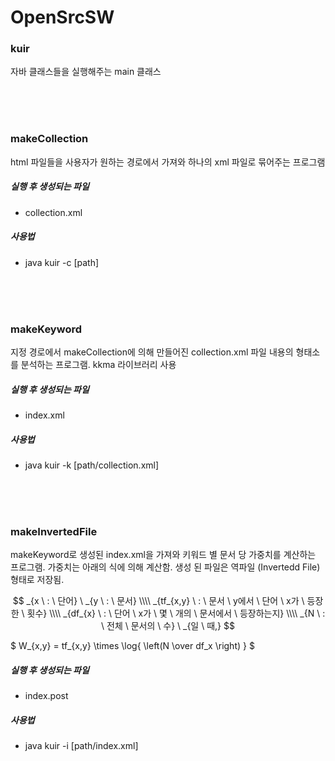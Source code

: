 # OpenSrcSW

### kuir 
자바 클래스들을 실행해주는 main 클래스

<br/><br/><br/>

### makeCollection 
html 파일들을 사용자가 원하는 경로에서 가져와 하나의 xml 파일로 묶어주는 프로그램

##### 실행 후 생성되는 파일
- collection.xml

##### 사용법
-  java kuir -c [path]

<br/><br/><br/>

### makeKeyword

지정 경로에서 makeCollection에 의해 만들어진 collection.xml 파일 내용의 형태소를 분석하는 프로그램. kkma 라이브러리 사용

##### 실행 후 생성되는 파일
- index.xml


##### 사용법
- java kuir -k [path/collection.xml]

<br/><br/><br/>

### makeInvertedFile
makeKeyword로 생성된 index.xml을 가져와 키워드 별 문서 당 가중치를 계산하는 프로그램. 가중치는 아래의 식에 의해 계산함. 생성 된 파일은 역파일 (Invertedd File) 형태로 저장됨.

$$ _{x \ : \ 단어} \ _{y \ : \ 문서} \\\\
_{tf_{x,y} \ : \ 문서 \ y에서 \ 단어 \ x가 \ 등장한 \ 횟수} \\\\
_{df_{x} \ : \ 단어 \ x가 \ 몇 \ 개의 \ 문서에서 \ 등장하는지} \\\\
_{N \ : \ 전체 \ 문서의 \ 수} \ _{일 \ 때,} $$

$ W_{x,y}  = tf_{x,y} \times \log{ \left(N \over df_x \right) } $

##### 실행 후 생성되는 파일
- index.post


##### 사용법
- java kuir -i [path/index.xml]
